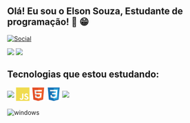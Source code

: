 ## Olá! Eu sou o Elson Souza, Estudante de programação! 👋 😁<br>


[![Social](https://img.shields.io/badge/LinkedIn-0077B5?style=for-the-badge&logo=linkedin&logoColor=white)](https://www.linkedin.com/in/elson-souza-01a58a20a/)<br>

<div>
  <img height="180em" src="https://github-readme-stats.vercel.app/api?username=ElsonJS&show_icons=true&theme=blue-green" />
  <img height="180em" src="https://github-readme-stats.vercel.app/api/top-langs/?username=ElsonJS&theme=blue-green" />
</div>  

## Tecnologias que estou estudando:

<div>
  <img align="center" width="32" src="https://www.vectorlogo.zone/logos/reactjs/reactjs-ar21.svg"> 
  <img align="center" width="32" src="https://raw.githubusercontent.com/devicons/devicon/master/icons/javascript/javascript-plain.svg">
  <img align="center" width="32" src="https://raw.githubusercontent.com/devicons/devicon/master/icons/html5/html5-original.svg">
  <img align="center" width="32" src="https://raw.githubusercontent.com/devicons/devicon/master/icons/css3/css3-original.svg"> 
  <img align="center" width="32" src="https://www.vectorlogo.zone/logos/git-scm/git-scm-ar21.svg">
</div><br>

<div>
  <img align="center" alt="windows" src="https://img.shields.io/badge/Windows-0078D6?style=for-the-badge&logo=windows&logoColor=white">
</div>
